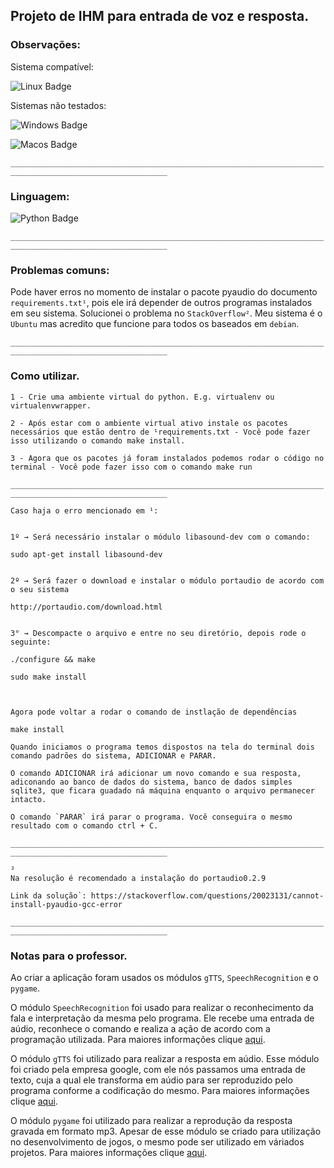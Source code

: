## Projeto de IHM para entrada de voz e resposta.

### **Observações**:
Sistema compatível:

![Linux Badge](https://img.shields.io/badge/OS-Linux-black.svg)

Sistemas não testados:
 
 ![Windows Badge](https://img.shields.io/badge/SO-Windows-black)
 
 ![Macos Badge](https://img.shields.io/badge/SO-MacOs-black)

`_________________________________________________________________________________________________________`


### **Linguagem:**

![Python Badge](https://img.shields.io/badge/Python-3.6.9-black)

`_________________________________________________________________________________________________________`


### **Problemas comuns:**

Pode haver erros no momento de instalar o pacote pyaudio do documento `requirements.txt¹`, pois ele irá depender de outros programas instalados em seu sistema. Solucionei o problema no `StackOverflow²`. Meu sistema é o `Ubuntu` mas acredito que funcione para todos os baseados em `debian`.


`_________________________________________________________________________________________________________`


### **Como utilizar.**

```
1 - Crie uma ambiente virtual do python. E.g. virtualenv ou virtualenvwrapper.

2 - Após estar com o ambiente virtual ativo instale os pacotes necessários que estão dentro de ¹requirements.txt - Você pode fazer isso utilizando o comando make install.

3 - Agora que os pacotes já foram instalados podemos rodar o código no terminal - Você pode fazer isso com o comando make run
```
`_________________________________________________________________________________________________________`


`Caso haja o erro mencionado em ¹:`

```

1º → Será necessário instalar o módulo libasound-dev com o comando:

sudo apt-get install libasound-dev


2º → Será fazer o download e instalar o módulo portaudio de acordo com o seu sistema

http://portaudio.com/download.html


3° → Descompacte o arquivo e entre no seu diretório, depois rode o seguinte:

./configure && make

sudo make install



Agora pode voltar a rodar o comando de instlação de dependências

make install

Quando iniciamos o programa temos dispostos na tela do terminal dois comando padrões do sistema, ADICIONAR e PARAR.

O comando ADICIONAR irá adicionar um novo comando e sua resposta, adiconando ao banco de dados do sistema, banco de dados simples sqlite3, que ficara guadado ná máquina enquanto o arquivo permanecer intacto.

O comando `PARAR` irá parar o programa. Você conseguira o mesmo resultado com o comando ctrl + C.
```

`_________________________________________________________________________________________________________`

```
²
Na resolução é recomendado a instalação do portaudio0.2.9
    
Link da solução`: https://stackoverflow.com/questions/20023131/cannot-install-pyaudio-gcc-error
```

`_________________________________________________________________________________________________________`


### **Notas para o professor.**

Ao criar a aplicação foram usados os módulos `gTTS`, `SpeechRecognition` e o `pygame`.

O módulo `SpeechRecognition` foi usado para realizar o reconhecimento da fala e interpretação da mesma pelo programa. Ele recebe uma entrada de aúdio, reconhece o comando e realiza a ação de acordo com a programação utilizada. Para maiores informações clique [aqui](https://pypi.org/project/SpeechRecognition/).

O módulo `gTTS` foi utilizado para realizar a resposta em aúdio. Esse módulo foi criado pela empresa google, com ele nós passamos uma entrada de texto, cuja a qual ele transforma em aúdio para ser reproduzido pelo programa conforme a codificação do mesmo. Para maiores informações clique [aqui](https://pypi.org/project/gTTS/).

O módulo `pygame` foi utilizado para realizar a reprodução da resposta gravada em formato mp3. Apesar de esse módulo se criado para utilização no desenvolvimento de jogos, o mesmo pode ser utilizado em váriados projetos. Para maiores informações clique [aqui](https://www.pygame.org/wiki/about/).
